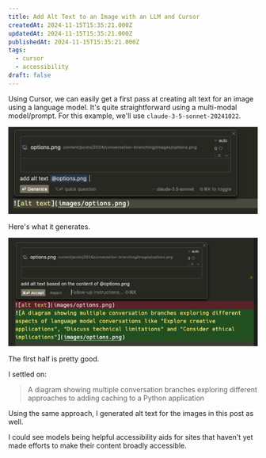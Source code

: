 ```yaml
---
title: Add Alt Text to an Image with an LLM and Cursor
createdAt: 2024-11-15T15:35:21.000Z
updatedAt: 2024-11-15T15:35:21.000Z
publishedAt: 2024-11-15T15:35:21.000Z
tags:
  - cursor
  - accessibility
draft: false
---
```


Using Cursor, we can easily get a first pass at creating alt text for an image using a language model.
It's quite straightforward using a multi-modal model/prompt.
For this example, we'll use `claude-3-5-sonnet-20241022`.

![A screenshot showing a prompt to Cursor asking it to generate alt text for an image](images/prompt.png)

Here's what it generates.

![A screenshot showing Cursor's generated alt text for an image. The alt text describes a diagram with multiple conversation branches and discusses caching approaches in Python applications](images/generation.png)

The first half is pretty good.

I settled on:

> A diagram showing multiple conversation branches exploring different approaches to adding caching to a Python application

Using the same approach, I generated alt text for the images in this post as well.

I could see models being helpful accessibility aids for sites that haven't yet made efforts to make their content broadly accessible.
